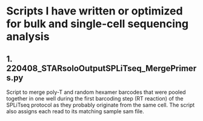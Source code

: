 # Scripts I have written or optimized for bulk and single-cell sequencing analysis
## 1. 220408_STARsoloOutputSPLiTseq_MergePrimers.py
Script to merge poly-T and random hexamer barcodes that were pooled together in one well during the first barcoding step (RT reaction) of the SPLiTseq protocol as they probably originate from the same cell. The script also assigns each read to its matching sample sam file.
